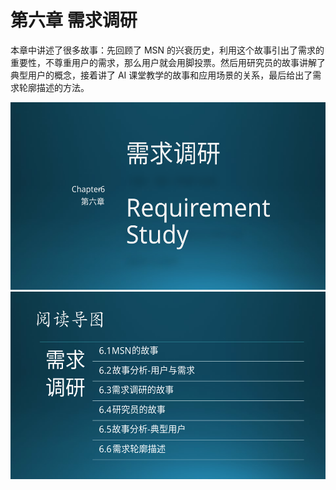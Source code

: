 
# 第六章 需求调研



本章中讲述了很多故事：先回顾了 MSN 的兴衰历史，利用这个故事引出了需求的重要性，不尊重用户的需求，那么用户就会用脚投票。然后用研究员的故事讲解了典型用户的概念，接着讲了 AI 课堂教学的故事和应用场景的关系，最后给出了需求轮廓描述的方法。


<img src="img/Slide1.SVG" height=300/>

<img src="img/Slide2.SVG" height=300/>




